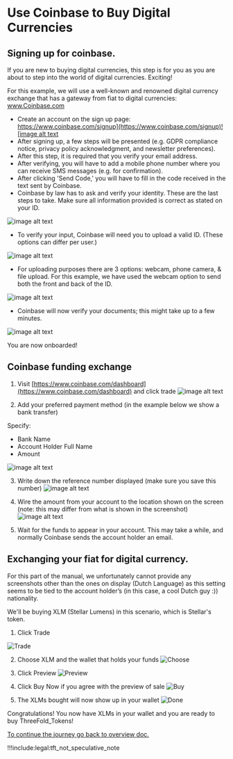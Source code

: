 # Use Coinbase to Buy Digital Currencies

## Signing up for coinbase.

If you are new to buying digital currencies, this step is for you as you are about to step into the world of digital currencies. Exciting!

For this example, we will use a well-known and renowned digital currency exchange that has a gateway from fiat to digital currencies: www.Coinbase.com

- Create an account on the sign up page: [https://www.coinbase.com/signup](https://www.coinbase.com/signup)![image alt text](img/xlm_solar_tft_manual_image_0.jpg)
- After signing up, a few steps will be presented (e.g. GDPR compliance notice, privacy policy acknowledgment, and newsletter preferences).
- After this step, it is required that you verify your email address.
- After verifying, you will have to add a mobile phone number where you can receive SMS messages (e.g. for confirmation).
- After clicking 'Send Code,' you will have to fill in the code received in the text sent by Coinbase.
- Coinbase by law has to ask and verify your identity. These are the last steps to take. Make sure all information provided is correct as stated on your ID.

![image alt text](img/xlm_solar_tft_manual_image_5.jpg)


- To verify your input, Coinbase will need you to upload a valid ID. (These options can differ per user.)

![image alt text](img/xlm_solar_tft_manual_image_6.jpg)

- For uploading purposes there are 3 options: webcam, phone camera, & file upload. For this example, we have used the webcam option to send both the front and back of the ID.

![image alt text](img/xlm_solar_tft_manual_image_7.jpg)

- Coinbase will now verify your documents; this might take up to a few minutes.

![image alt text](img/xlm_solar_tft_manual_image_8.jpg)

You are now onboarded!

## Coinbase funding exchange

1. Visit [https://www.coinbase.com/dashboard](https://www.coinbase.com/dashboard) and click trade
   ![image alt text](img/xlm_solar_tft_manual_image_9.jpg)

2. Add your preferred payment method (in the example below we show a bank transfer)

Specify:

- Bank Name
- Account Holder Full Name
- Amount

![image alt text](img/xlm_solar_tft_manual_image_10.jpg)

3. Write down the reference number displayed (make sure you save this number)
   ![image alt text](img/xlm_solar_tft_manual_image_11.jpg)

4. Wire the amount from your account to the location shown on the screen (note: this may differ from what is shown in the screenshot)
   ![image alt text](img/xlm_solar_tft_manual_image_12.jpg)

5. Wait for the funds to appear in your account. This may take a while, and normally Coinbase sends the account holder an email.

## Exchanging your fiat for digital currency.

For this part of the manual, we unfortunately cannot provide any screenshots other than the ones on display (Dutch Language) as this setting seems to be tied to the account holder’s (in this case, a cool Dutch guy :)) nationality.

We'll be buying XLM (Stellar Lumens) in this scenario, which is Stellar's token.

1. Click Trade

![Trade](img/xlm_solar_tft_manual_image_13.jpg)

2. Choose XLM and the wallet that holds your funds
   ![Choose](img/xlm_solar_tft_manual_image_14.jpg)

3. Click Preview
   ![Preview](img/xlm_solar_tft_manual_image_15.jpg)

4. Click Buy Now if you agree with the preview of sale
   ![Buy](img/xlm_solar_tft_manual_image_16.jpg)

5. The XLMs bought will now show up in your wallet
   ![Done](img/xlm_solar_tft_manual_image_17.jpg)

Congratulations! You now have XLMs in your wallet and you are ready to buy ThreeFold_Tokens!

[To continue the journey go back to overview doc.](fiat_to_tft)



!!!include:legal:tft_not_speculative_note
